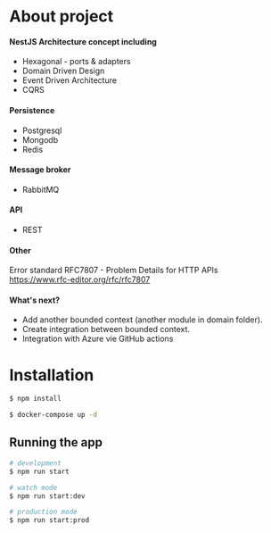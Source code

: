 # About project

#### NestJS Architecture concept including
- Hexagonal - ports & adapters
- Domain Driven Design
- Event Driven Architecture
- CQRS

#### Persistence
- Postgresql
- Mongodb
- Redis

#### Message broker
- RabbitMQ

#### API
- REST 

#### Other

Error standard RFC7807 - Problem Details for HTTP APIs <br>
https://www.rfc-editor.org/rfc/rfc7807

#### What's next?
* Add another bounded context (another module in domain folder).
* Create integration between bounded context.
* Integration with Azure vie GitHub actions

# Installation

```bash
$ npm install

$ docker-compose up -d
```

## Running the app

```bash
# development
$ npm run start

# watch mode
$ npm run start:dev

# production mode
$ npm run start:prod
```

